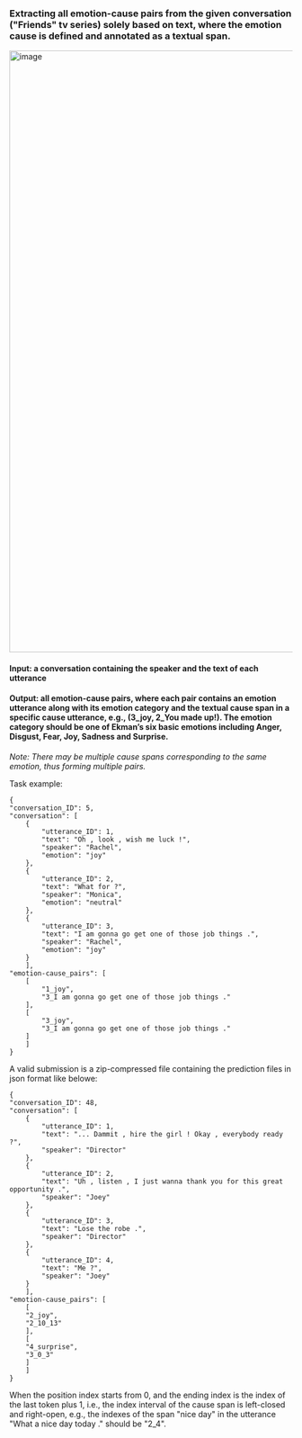 
### Extracting all emotion-cause pairs from the given conversation ("Friends" tv series) solely based on text, where the emotion cause is defined and annotated as a textual span.

<img width="1070" alt="image" src="https://github.com/deliagrigorita/SemEval/assets/79158831/f9044086-da47-4470-b51b-ac297886aa67">




#### Input: a conversation containing the speaker and the text of each utterance

#### Output: all emotion-cause pairs, where each pair contains an emotion utterance along with its emotion category and the textual cause span in a specific cause utterance, e.g., (3_joy, 2_You made up!). The emotion category should be one of Ekman’s six basic emotions including Anger, Disgust, Fear, Joy, Sadness and Surprise. 

*Note: There may be multiple cause spans corresponding to the same emotion, thus forming multiple pairs.*

Task example:
```
{
"conversation_ID": 5,
"conversation": [
	{
		"utterance_ID": 1,
		"text": "Oh , look , wish me luck !",
		"speaker": "Rachel",
		"emotion": "joy"
	},
	{
		"utterance_ID": 2,
		"text": "What for ?",
		"speaker": "Monica",
		"emotion": "neutral"
	},
	{
		"utterance_ID": 3,
		"text": "I am gonna go get one of those job things .",
		"speaker": "Rachel",
		"emotion": "joy"
	}
	],
"emotion-cause_pairs": [
	[
		"1_joy",
		"3_I am gonna go get one of those job things ."
	],
	[
		"3_joy",
		"3_I am gonna go get one of those job things ."
	]
	]
}
```

A valid submission is a zip-compressed file containing the prediction files in json format like belowe:
```
{
"conversation_ID": 48,
"conversation": [
	{
		"utterance_ID": 1,
		"text": "... Dammit , hire the girl ! Okay , everybody ready ?",
		"speaker": "Director"
	},
	{
		"utterance_ID": 2,
		"text": "Uh , listen , I just wanna thank you for this great opportunity .",
		"speaker": "Joey"
	},
	{
		"utterance_ID": 3,
		"text": "Lose the robe .",
		"speaker": "Director"
	},
	{
		"utterance_ID": 4,
		"text": "Me ?",
		"speaker": "Joey"
	}
	],
"emotion-cause_pairs": [
	[
	"2_joy",
	"2_10_13"
	],
	[
	"4_surprise",
	"3_0_3"
	]
	]
}
```

When the position index starts from 0, and the ending index is the index of the last token plus 1, i.e., the index interval of the cause span is left-closed and right-open, e.g., the indexes of the span "nice day" in the utterance "What a nice day today ." should be "2_4".
